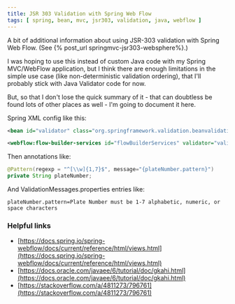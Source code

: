 ```yaml
---
title: JSR 303 Validation with Spring Web Flow
tags: [ spring, bean, mvc, jsr303, validation, java, webflow ]
---
```

A bit of additional information about using JSR-303 validation with Spring Web Flow. (See {% post_url springmvc-jsr303-websphere%}.)

I was hoping to use this instead of custom Java code with my Spring MVC/WebFlow application, but I think there are enough limitations in the simple use case (like non-deterministic validation ordering), that I'll probably stick with Java Validator code for now.

But, so that I don't lose the quick summary of it - that can doubtless be found lots of other places as well - I'm going to document it here.

Spring XML config like this:
```xml
<bean id="validator" class="org.springframework.validation.beanvalidation.LocalValidatorFactoryBean"/>

<webflow:flow-builder-services id="flowBuilderServices" validator="validator" ... />
```

Then annotations like:
```java
@Pattern(regexp = "^[\\w]{1,7}$", message="{plateNumber.pattern}")  
private String plateNumber;
```

And ValidationMessages.properties entries like:
```properties
plateNumber.pattern=Plate Number must be 1-7 alphabetic, numeric, or space characters
```

### Helpful links

*   [https://docs.spring.io/spring-webflow/docs/current/reference/html/views.html](https://docs.spring.io/spring-webflow/docs/current/reference/html/views.html)
*   [https://docs.oracle.com/javaee/6/tutorial/doc/gkahi.html](https://docs.oracle.com/javaee/6/tutorial/doc/gkahi.html)
*   [https://stackoverflow.com/a/4811273/796761](https://stackoverflow.com/a/4811273/796761)
